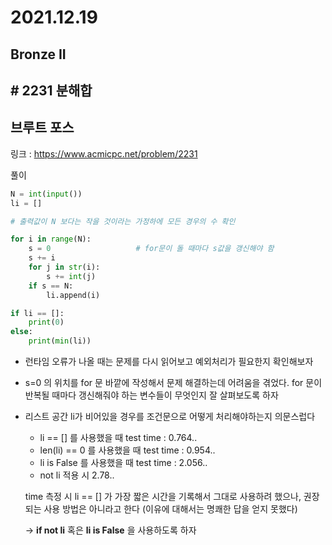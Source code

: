 # 2021.12.19

## Bronze II

## # 2231 분해합

## 브루트 포스

링크 : https://www.acmicpc.net/problem/2231



풀이

```python
N = int(input())
li = []

# 출력값이 N 보다는 작을 것이라는 가정하에 모든 경우의 수 확인

for i in range(N):
    s = 0					# for문이 돌 때마다 s값을 갱신해야 함 
    s += i
    for j in str(i):
        s += int(j)
    if s == N:
        li.append(i)

if li == []:
    print(0)
else:
    print(min(li))
```



* 런타임 오류가 나올 때는 문제를 다시 읽어보고 예외처리가 필요한지 확인해보자

* s=0 의 위치를 for 문 바깥에 작성해서 문제 해결하는데 어려움을 겪었다. for 문이 반복될 때마다 갱신해줘야 하는 변수들이 무엇인지 잘 살펴보도록 하자

* 리스트 공간 li가 비어있을 경우를 조건문으로 어떻게 처리해야하는지 의문스럽다

  * li == [] 를 사용했을 때 test time : 0.764..
  * len(li) == 0 를 사용했을 때 test time : 0.954..
  * li is False 를 사용했을 때 test time : 2.056..
  * not li 적용 시 2.78..

  time 측정 시 li == [] 가 가장 짧은 시간을 기록해서 그대로 사용하려 했으나, 권장되는 사용 방법은 아니라고 한다 (이유에 대해서는 명쾌한 답을 얻지 못했다)

  → **if not li** 혹은 **li is False** 을 사용하도록 하자

